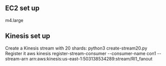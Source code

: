 ## EC2 set up
m4.large


## Kinesis set up
Create a Kinesis stream with 20 shards: 
python3 create-stream20.py
Register it
  aws kinesis register-stream-consumer --consumer-name con1 --stream-arn arn:aws:kinesis:us-east-1:503138534289:stream/RI1_fanout
